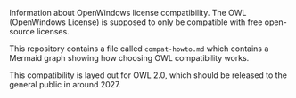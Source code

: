 Information about OpenWindows license compatibility. The OWL (OpenWindows License) is supposed to only
be compatible with free open-source licenses.

This repository contains a file called `compat-howto.md` which contains a Mermaid graph showing how
choosing OWL compatibility works.

This compatibility is layed out for OWL 2.0, which should be released to the general public in around 2027.

